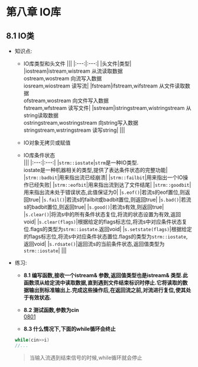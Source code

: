 # 第八章 IO库

## 8.1 IO类
+ 知识点: 
    - IO库类型和头文件 
        |||
        |:---:|:---:|
        |头文件|类型|
        |iostream|istream,wistream  从流读取数据<br/> ostream,wostream 向流写入数据<br/> iosream,wiostream 读写流|
        |fstream|ifstream,wifstream 从文件读取数据<br/> ofstream,wostream 向文件写入数据<br/> fstream,wfstream 读写文件|
        |sstream|istringstream,wistringstream 从string读取数据<br/>ostringstream,wostringstream 向string写入数据<br/>stringstream,wstringstream 读写string|
        |||
    - IO对象无拷贝或赋值  
    
    - IO库条件状态  
        |||
        |:---:|:---:|
        |`strm::iostate`|`strm`是一种IO类型.<br/>iostate是一种机器相关的类型,提供了表达条件状态的完整功能|
        |`strm::badbit`|用来指出流已经崩溃|
        |`strm::failbit`|用来指出一个IO操作已经失败|
        |`strm::eofbit`|用来指出流到达了文件结尾|
        |`strm::goodbit`|用来指出流未处于错误状态,此值保证为0|
        |`s.eof()`|若流s的eof置位,则返回true|
        |`s.fail()`|若流s的failbit或badbit置位,则返回true|
        |`s.bad()`|若流s的badbit置位,则返回true|
        |`s.good()`|若流s有效,则返回true|
        |`s.clear()`|将流s中的所有条件状态复位,将流的状态设置为有效,返回void|
        |`s.clear(flags)`|根据给定的flags标志位,将流s中对应条件状态复位.flags的类型为`strm::iostate`.返回void| 
        |`s.setstate(flags)`|根据给定的flags标志位,将流s中对应条件状态置位.flags的类型为`strm::iostate`,返回void|
        |`s.rdsate()`|返回流s的当前条件状态,返回值类型为`strm::iostate`|
        |||
+ 练习:
    - **8.1 编写函数,接收一个istream& 参数,返回值类型也是istream& 类型.此函数须从给定流中读取数据,直到遇到文件结束标识时停止.它将读取的数据输出到标准输出上.完成这些操作后,在返回流之前,对流进行复位,使其处于有效状态.**  
    - **8.2 测试函数,参数为cin**  
    [0801](src/0801.cpp)  

    - **8.3 什么情况下,下面的while循环会终止**  
    ```c++
    while(cin>>i)
    //...
    ```
    > 当输入流遇到结束信号的时候,while循环就会停止  
